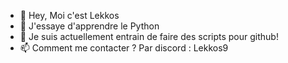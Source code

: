 - 👋 Hey, Moi c'est Lekkos
- 👀 J'essaye d'apprendre le Python
- 🌱 Je suis actuellement entrain de faire des scripts pour github!
- 📫 Comment me contacter ? Par discord : Lekkos9
